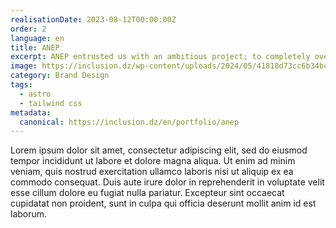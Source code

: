 ```yaml
---
realisationDate: 2023-08-12T00:00:00Z
order: 2
language: en
title: ANEP
excerpt: ANEP entrusted us with an ambitious project; to completely overhaul its visual identity, including the creation of a new website and the redesign of its logo. The goal was to modernize the company's image and provide a digital platform that reflects its role as a leader in the publishing and advertising industry.
image: https://inclusion.dz/wp-content/uploads/2024/05/41818d73cc6b34bcb3dd85115cbffcc0.png
category: Brand Design
tags:
  - astro
  - tailwind css
metadata:
  canonical: https://inclusion.dz/en/portfolio/anep
---
```

Lorem ipsum dolor sit amet, consectetur adipiscing elit, sed do eiusmod tempor incididunt ut labore et dolore magna aliqua. Ut enim ad minim veniam, quis nostrud exercitation ullamco laboris nisi ut aliquip ex ea commodo consequat. Duis aute irure dolor in reprehenderit in voluptate velit esse cillum dolore eu fugiat nulla pariatur. Excepteur sint occaecat cupidatat non proident, sunt in culpa qui officia deserunt mollit anim id est laborum.